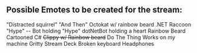 ## Possible Emotes to be created for the stream:

"Distracted squirrel"
"And Then"
Octokat w/ rainbow beard
.NET Raccoon
"Hype" -- Bot holding "Hype"
dotNetBot holding a heart
Rainbow Beard
Cartooned C#
~~Clippy w/ Rainbow beard~~
Do The Thing
Works on my machine
Gritty
Stream Deck
Broken keyboard
Headphones
